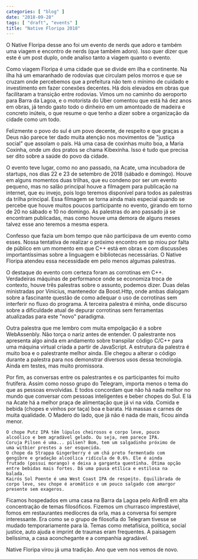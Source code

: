```yaml
---
categories: [ "blog" ]
date: "2018-09-28"
tags: [ "draft", "events" ]
title: "Native Floripa 2018"
---
```

O Native Floripa desse ano foi um evento de nerds que adoro e também
uma viagem e encontro de nerds (que também adoro). Isso quer dizer que
este é um post duplo, onde analiso tanto a viagem quanto o evento.

Como viagem Floripa é uma cidade que se divide em ilha e continente. Na
ilha há um emaranhado de rodovias que circulam pelos morros e que se
cruzam onde percebemos que a prefeitura não tem o mínimo de cuidado
e investimento em fazer conexões decentes. Há dois elevados em obras
que facilitaram a transição entre rodovias. Vimos um no caminho do
aeroporto para Barra da Lagoa, e o motorista do Uber comentou que está
há dez anos em obras, já tendo gasto todo o dinheiro em um amontoado
de madeira e concreto inúteis, o que resume o que tenho a dizer sobre
a organização da cidade como um todo.

Felizmente o povo do sul é um povo decente, de respeito e que graças
a Deus não parece ter dado muita atenção nos movimentos de "justiça
social" que assolam o país. Há uma casa de coxinhas muito boa, a Maria
Coxinha, onde um dos pratos se chama Kibexinha. Isso é tudo que precisa
ser dito sobre a saúde do povo da cidade.

O evento teve lugar, como no ano passado, na Acate, uma incubadora de
startups, nos dias 22 e 23 de setembro de 2018 (sábado e domingo). Houve
em alguns momentos duas trilhas, que eu condeno por ser um evento pequeno,
mas no salão principal houve a filmagem para publicação na internet,
que eu invejo, pois logo teremos disponível para todos as palestras
da trilha principal. Essa filmagem se torna ainda mais especial quando
se percebe que houve muitos poucos participante no evento, girando em
torno de 20 no sábado e 10 no domingo. As palestras do ano passado já
se encontram publicadas, mas como houve uma demora de alguns meses talvez
esse ano teremos a mesma espera.

Confesso que fazia um bom tempo que não participava de um evento
como esses. Nossa tentativa de realizar o próximo encontro em sp
miou por falta de público em um momento em que C++ está em obras
e com discussões importantíssimas sobre a linguagem e bibliotecas
necessárias. O Native Floripa atendeu essa necessidade em pelo menos
algumas palestras.

O destaque do evento com certeza foram as corrotinas em C++. Verdadeiras
máquinas de performance onde se economiza troca de contexto, houve
três palestras sobre o assunto, podemos dizer. Duas delas ministradas
por Vinicius, mantenedor da Boost.Http, onde ambas dialogam sobre a
fascinante questão de como adequar o uso de corrotinas sem interferir
no fluxo do programa. A terceira palestra é minha, onde discurso sobre
a dificuldade atual de depurar corrotinas sem ferramentas atualizadas
para este "novo" paradigma.

Outra palestra que me lembro com muita empolgação é a sobre
WebAssenbly. Não torça o nariz antes de entender. O palestrante
nos apresenta algo ainda em andamento sobre transpilar código C/C++
para uma máquina virtual criada a partir de JavaScript. A estrutura da
palestra é muito boa e o palestrante melhor ainda. Ele chegou a alterar
o código durante a palestra para nos demonstrar diversos usos dessa
tecnologia. Ainda em testes, mas muito promissora.

Por fim, as conversas entre os palestrantes e os participantes foi muito
frutífera. Assim como nosso grupo do Telegram, importa menos o tema do
que as pessoas envolvidas. E todos concordam que não há nada melhor no
mundo que conversar com pessoas inteligentes e beber chopes do Sul. E lá
na Acate há a melhor praça de alimentação que já vi na vida. Comida
e bebida (chopes e vinhos por taça) boa e barata. Há massas e carnes
de muita qualidade. O Madero do lado, que já não é nada de mais,
ficou ainda menor.

    O chope Putz IPA têm lúpulos cheirosos e corpo leve, pouco
    alcoólico e bem agradável gelado. Ou seja, nem parece IPA.
    Coruja Pilsen é uma... pilsen? Bom, tem um salgadinho próximo de
    uma witbier prestes a ser esquecida.
    O chope da Strappa Gingerberry é um chá preto fermentado com
    gengibre e gradação alcoólica ridícula de 0.6%. Ele é ainda
    frutado (possui morango) e deixa a garganta quentinha. Ótima opção
    entre bebidas mais fortes. Dá uma pausa etílica e estilosa na
    balada.
    Kairós Sol Poente é uma West Coast IPA de respeito. Equilibrada de
    corpo leve, seu chope é aromático e um pouco salgado com amargor
    presente sem exageros.

Ficamos hospedados em uma casa na Barra da Lagoa pelo AirBnB em alta
concentração de temas filosóficos. Fizemos um churrasco imprestável,
fomos em restaurantes medíocres da orla, mas a conversa foi sempre
interessante. Era como se o grupo de filosofia do Telegram tivesse se
mudado temporariamente para lá. Temas como metafísica, política,
social justice, auto ajuda e imprint de traumas eram frequentes. A
paisagem belíssima, a casa aconchegante e a companhia agradável.

Native Floripa virou já uma tradição. Ano que vem nos vemos de novo.
